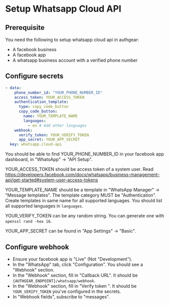 # Setup Whatsapp Cloud API

## Prerequisite

You need the following to setup whatsapp cloud api in authgear:
- A facebook business
- A facebook app
- A whatsapp business account with a verified phone number

## Configure secrets

```yaml
- data:
    phone_number_id: "YOUR_PHONE_NUMBER_ID"
    access_token: YOUR_ACCESS_TOKEN
    authentication_template:
      type: copy_code_button
      copy_code_button:
        name: YOUR_TEMPLATE_NAME
        languages:
          - en # Add other languages
    webhook:
      verify_token: YOUR_VERIFY_TOKEN
      app_secret: YOUR_APP_SECRET
  key: whatsapp.cloud-api
```

You should be able to find YOUR_PHONE_NUMBER_ID in your facebook app dashboard, in "WhatsApp" -> "API Setup".

YOUR_ACCESS_TOKEN should be access token of a system user. Read https://developers.facebook.com/docs/whatsapp/business-management-api/get-started#system-user-access-tokens

YOUR_TEMPLATE_NAME should be a template in "WhatsApp Manager" -> "Message templates". The template category MUST be "Authentication". Create templates in same name for all supported languages. You should list all supported languages in `languages`.

YOUR_VERIFY_TOKEN can be any random string. You can generate one with `openssl rand -hex 16`.

YOUR_APP_SECRET can be found in "App Settings" -> "Basic".

## Configure webhook

- Ensure your facebook app is "Live" (Not "Development").
- In the "WhatsApp" tab, click "Configuration". You should see a "Webhook" section.
- In the "Webhook" section, fill in "Callback URL". It should be `{AUTHGEAR_ENDPOINT}/whatsapp/webhook`.
- In the "Webhook" section, fill in "Verify token
". It should be `YOUR_VERIFY_TOKEN` you've configured in the secrets.
- In "Webhook fields", subscribe to "messages".
